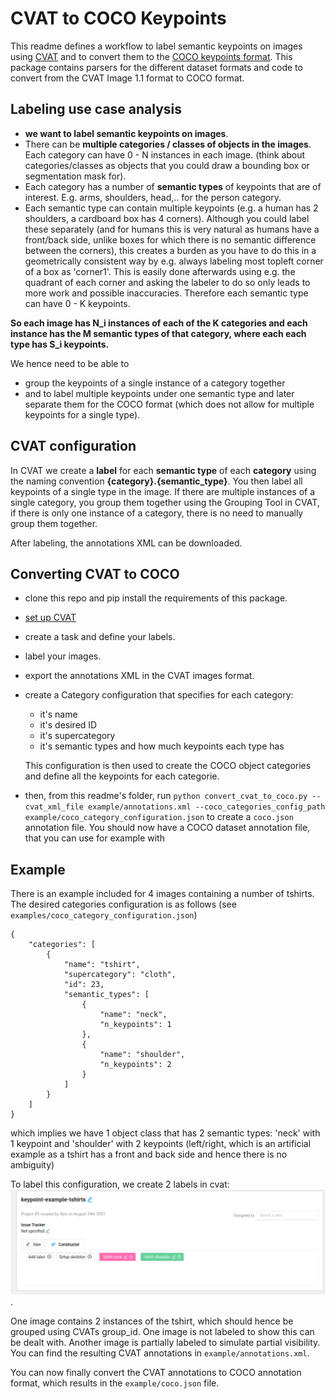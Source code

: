 # CVAT to COCO Keypoints

This readme defines a workflow to label semantic keypoints on images using [CVAT](https://www.cvat.ai/) and to convert them to the [COCO keypoints format](https://cocodataset.org/#format-data).
 This package contains parsers for the different dataset formats and code to convert from the CVAT Image 1.1 format to COCO format.



## Labeling use case analysis
- **we want to label semantic keypoints on images**.
- There can be **multiple categories / classes of objects in the images**. Each category can have 0 - N instances in each image. (think about categories/classes as objects that you could draw a bounding box or segmentation mask for).
- Each category has a number of  **semantic types** of keypoints that are of interest. E.g. arms, shoulders, head,.. for the person category.
- Each semantic type can contain multiple keypoints (e.g. a human has 2 shoulders, a cardboard box has 4 corners). Although you could label these separately (and for humans this is very natural as humans have a front/back side, unlike boxes for which there is no semantic difference between the corners), this creates a burden as you have to do this in a geometrically consistent way by e.g. always labeling most topleft corner of a box as 'corner1'. This is easily done afterwards using e.g. the quadrant of each corner and asking the labeler to do so only leads to more work and possible inaccuracies. Therefore each semantic type can have 0 - K keypoints.

**So each image has N_i instances of each of the K categories and each instance has the M semantic types of that category, where each each type has S_i keypoints.**

We hence need to be able to
- group the keypoints of a single instance of a category together
- and to label multiple keypoints under one semantic type and later separate them for the COCO format (which does not allow for multiple keypoints for a single type).


## CVAT configuration
In CVAT we create a **label** for each **semantic type** of each **category** using the naming convention **{category}.{semantic_type}**. You then label all keypoints of a single type in the image. If there are multiple instances of a single category, you group them together using the Grouping Tool in CVAT, if there is only one instance of a category, there is no need to manually group them together.

After labeling, the annotations XML can be downloaded.

## Converting CVAT to COCO
- clone this repo and pip install the requirements of this package.
- [set up CVAT](docs/cvat_setup.md)
- create a task and define your labels.
- label your images.
- export the annotations XML in the CVAT images format.
- create a Category configuration that specifies for each category:
    - it's name
    - it's desired ID
    - it's supercategory
    - it's semantic types and how much keypoints each type has

    This configuration is then used to create the COCO object categories and define all the keypoints for each categorie.

- then, from this readme's folder,  run `python convert_cvat_to_coco.py --cvat_xml_file example/annotations.xml --coco_categories_config_path example/coco_category_configuration.json` to create a `coco.json` annotation file. You should now have a COCO dataset annotation file, that you can use for example with

## Example
There is an example included for 4 images containing a number of tshirts.
The desired categories configuration is as follows (see `examples/coco_category_configuration.json`)
```
{
    "categories": [
        {
            "name": "tshirt",
            "supercategory": "cloth",
            "id": 23,
            "semantic_types": [
                {
                    "name": "neck",
                    "n_keypoints": 1
                },
                {
                    "name": "shoulder",
                    "n_keypoints": 2
                }
            ]
        }
    ]
}
```

which implies we have 1 object class that has 2 semantic types: 'neck' with 1 keypoint and 'shoulder' with 2 keypoints (left/right, which is an artificial example as a tshirt has a front and back side and hence there is no ambiguity)

To label this configuration, we create 2 labels in cvat:
![alt text](docs/cvat_example_setup.png).


One image contains 2 instances of the tshirt, which should hence be grouped using CVATs group_id. One image is not labeled to show this can be dealt with. Another image is partially labeled to simulate partial visibility.
You can find the resulting CVAT annotations in `example/annotations.xml`.

You can now finally convert the CVAT annotations to COCO annotation format, which results in the `example/coco.json` file.
